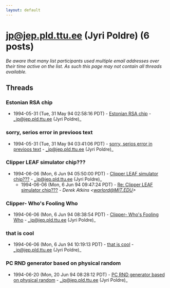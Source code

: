 ```yaml
---
layout: default
---
```


# jp@jep.pld.ttu.ee (Jyri Poldre) (6 posts)

_Be aware that many list participants used multiple email addresses over their time active on the list. As such this page may not contain all threads available._

## Threads

### Estonian RSA chip
+ 1994-05-31 (Tue, 31 May 94 02:58:16 PDT) - [Estonian RSA chip](/archive/1994/05/a77007c620e0b81843f5b3c3d4d60411837b09c7b95c9fed8f89070c1fb1ba5e) - _jp@jep.pld.ttu.ee (Jyri Poldre)_

### sorry, serios error in previoos text
+ 1994-05-31 (Tue, 31 May 94 03:41:06 PDT) - [sorry, serios error in previoos text](/archive/1994/05/72ac61f016dcb33946a584af8afba1c9dfe41a88ae7a58c13c413df340399d8f) - _jp@jep.pld.ttu.ee (Jyri Poldre)_

### Clipper LEAF simulator chip???
+ 1994-06-06 (Mon, 6 Jun 94 05:50:00 PDT) - [Clipper LEAF simulator chip???](/archive/1994/06/542195fd059e5bd55d7405a9d5ba1edb40cefed97e99a022568721ba6b41301a) - _jp@jep.pld.ttu.ee (Jyri Poldre)_
  + 1994-06-06 (Mon, 6 Jun 94 09:47:24 PDT) - [Re: Clipper LEAF simulator chip???](/archive/1994/06/3ba6f81f34e22083e8e35f3e12847759a8b6c8a94e073786016d3f871427045b) - _Derek Atkins \<warlord@MIT.EDU\>_

### Clipper- Who's Fooling Who
+ 1994-06-06 (Mon, 6 Jun 94 08:38:54 PDT) - [Clipper- Who's Fooling Who](/archive/1994/06/352efbf6c1951c62dd20c198dbd0b88706efc92f2f1a8cd370846f31376be316) - _jp@jep.pld.ttu.ee (Jyri Poldre)_

### that is cool
+ 1994-06-06 (Mon, 6 Jun 94 10:19:13 PDT) - [that is cool](/archive/1994/06/1f6f64bed7dcb2c84674fffe57555640a15873cfb8b95a4539fa8ed10eb0c26a) - _jp@jep.pld.ttu.ee (Jyri Poldre)_

### PC RND generator based on physical  random
+ 1994-06-20 (Mon, 20 Jun 94 08:28:12 PDT) - [PC RND generator based on physical  random](/archive/1994/06/0f83d9f420f6610e6dd2b40fada2f53bd25d01f03ced3486a61bf9f35de23dba) - _jp@jep.pld.ttu.ee (Jyri Poldre)_

